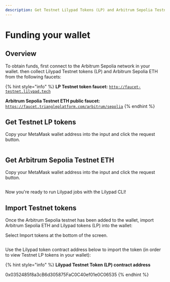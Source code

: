 ```yaml
---
description: Get Testnet Lilypad Tokens (LP) and Arbitrum Sepolia Testnet ETH
---
```


# Funding your wallet

## Overview

To obtain funds, first connect to the Arbitrum Sepolia network in your wallet. then collect Lilypad Testnet tokens (LP) and Arbitrum Sepolia ETH from the following faucets:&#x20;

{% hint style="info" %}
**LP Testnet token faucet:** [`http://faucet-testnet.lilypad.tech`](https://faucet-testnet.lilypad.tech/)

**Arbitrum Sepolia Testnet ETH public faucet:** [`https://faucet.triangleplatform.com/arbitrum/sepolia`](https://faucet.triangleplatform.com/arbitrum/sepolia)
{% endhint %}

## Get Testnet LP tokens

Copy your MetaMask wallet address into the input and click the request button.

<figure><img src="../../.gitbook/assets/Screenshot 2024-06-24 at 8.15.09 PM.png" alt=""><figcaption></figcaption></figure>

## Get Arbitrum Sepolia Testnet ETH

Copy your MetaMask wallet address into the input and click the request button.

<figure><img src="../../.gitbook/assets/Screenshot 2024-06-24 at 8.21.35 PM.png" alt=""><figcaption></figcaption></figure>

Now you're ready to run Lilypad jobs with the Lilypad CLI!

## Import Testnet tokens

Once the Arbitrum Sepolia testnet has been added to the wallet, import Arbitrum Sepolia ETH and Lilypad tokens (LP) into the wallet:

Select Import tokens at the bottom of the screen.

<figure><img src="../../.gitbook/assets/Screenshot 2024-06-24 at 8.27.05 PM.png" alt=""><figcaption></figcaption></figure>

Use the Lilypad token contract address below to import the token (in order to view Testnet LP tokens in your wallet):

{% hint style="info" %}
**Lilypad Testnet Token (LP)  contract address**

0x0352485f8a3cB6d305875FaC0C40ef01e0C06535
{% endhint %}

<figure><img src="../../.gitbook/assets/Screenshot 2024-06-24 at 8.27.51 PM.png" alt=""><figcaption></figcaption></figure>
